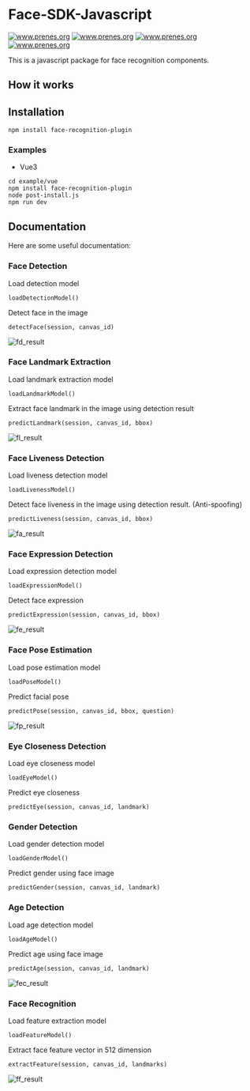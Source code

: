 # Face-SDK-Javascript

<a target="_blank" href="https://t.me/jareddean"><img src="https://img.shields.io/badge/telegram-prenes-green.svg?logo=telegram " alt="www.prenes.org"></a>
<a target="_blank" href="https://wa.me/+14422295661"><img src="https://img.shields.io/badge/whatsapp-prenes-green.svg?logo=whatsapp " alt="www.prenes.org"></a>
<a target="_blank" href="https://join.slack.com/t/prenes/shared_invite/zt-1cx925fip-vL4nKJN64XBMbx8vdwHP7Q"><img src="https://img.shields.io/badge/slack-prenes-green.svg?logo=slack " alt="www.prenes.org"></a>
<a target="_blank" href="skype:live:.cid.4b536a6c3cc88a8c?chat"><img src="https://img.shields.io/badge/skype-prenes-green.svg?logo=skype " alt="www.prenes.org"></a>

This is a javascript package for face recognition components.

## How it works

## Installation
```
npm install face-recognition-plugin
```

### Examples
- Vue3

```
cd example/vue
npm install face-recognition-plugin
node post-install.js
npm run dev
```
## Documentation

Here are some useful documentation:
### Face Detection
Load detection model
```
loadDetectionModel()
```
Detect face in the image
```
detectFace(session, canvas_id)
```

![fd_result](https://user-images.githubusercontent.com/82228271/184420486-8284f6d2-10fa-47fd-a625-cf15956d32d4.png)

### Face Landmark Extraction
Load landmark extraction model
```
loadLandmarkModel()
```
Extract face landmark in the image using detection result
```
predictLandmark(session, canvas_id, bbox)
```

![fl_result](https://user-images.githubusercontent.com/82228271/184420510-a7b71a90-0fcc-4534-9bcc-15e3af2e9fce.png)

### Face Liveness Detection
Load liveness detection model
```
loadLivenessModel()
```
Detect face liveness in the image using detection result. (Anti-spoofing)
```
predictLiveness(session, canvas_id, bbox)
```

![fa_result](https://user-images.githubusercontent.com/82228271/184953255-9cb7b3d2-864c-4a15-a1f1-3e0dea8b6792.png)

### Face Expression Detection
Load expression detection model
```
loadExpressionModel()
```
Detect face expression
```
predictExpression(session, canvas_id, bbox)
```

![fe_result](https://user-images.githubusercontent.com/82228271/185451067-92dc54e6-bce6-40aa-96dc-bfd16d799104.png)

### Face Pose Estimation
Load pose estimation model
```
loadPoseModel()
```
Predict facial pose
```
predictPose(session, canvas_id, bbox, question)
```

![fp_result](https://user-images.githubusercontent.com/82228271/185186671-d288caac-a0a4-4644-a2ea-63386ba0aeee.png)

### Eye Closeness Detection
Load eye closeness model
```
loadEyeModel()
```
Predict eye closeness
```
predictEye(session, canvas_id, landmark)
```

### Gender Detection
Load gender detection model
```
loadGenderModel()
```
Predict gender using face image
```
predictGender(session, canvas_id, landmark)
```

### Age Detection
Load age detection model
```
loadAgeModel()
```
Predict age using face image
```
predictAge(session, canvas_id, landmark)
```

![fec_result](https://user-images.githubusercontent.com/82228271/185659906-adcd2240-403f-48fd-b318-924ff0de7bdf.png)

### Face Recognition
Load feature extraction model
```
loadFeatureModel()
```
Extract face feature vector in 512 dimension
```
extractFeature(session, canvas_id, landmarks)
```

![ff_result](https://user-images.githubusercontent.com/82228271/185929392-7c34b1a8-117d-4ab1-b8fe-42e85ef43556.png)


